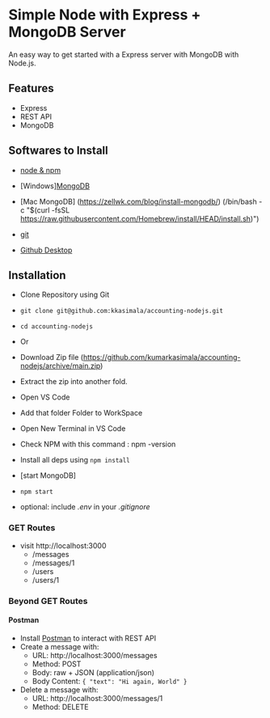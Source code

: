 # Simple Node with Express + MongoDB Server

An easy way to get started with a Express server with MongoDB with Node.js.

## Features

- Express
- REST API
- MongoDB

## Softwares to Install

- [node & npm](https://nodejs.org/en/)
- [Windows][MongoDB](https://www.mongodb.com/try/download/community)
- [Mac MongoDB] (https://zellwk.com/blog/install-mongodb/) (/bin/bash -c "$(curl -fsSL https://raw.githubusercontent.com/Homebrew/install/HEAD/install.sh)")

- [git](https://git-scm.com/download/)
- [Github Desktop](https://desktop.github.com/)

## Installation

- Clone Repository using Git
- `git clone git@github.com:kkasimala/accounting-nodejs.git`
- `cd accounting-nodejs`

- Or 
- Download Zip file (https://github.com/kumarkasimala/accounting-nodejs/archive/main.zip)
- Extract the zip into another fold.
- Open VS Code
- Add that folder Folder to WorkSpace
- Open New Terminal in VS Code
- Check NPM with this command : npm -version
- Install all deps using `npm install`
- [start MongoDB]
- `npm start`
- optional: include _.env_ in your _.gitignore_

### GET Routes

- visit http://localhost:3000
  - /messages
  - /messages/1
  - /users
  - /users/1

### Beyond GET Routes

#### Postman

- Install [Postman](https://www.getpostman.com/apps) to interact with REST API
- Create a message with:
  - URL: http://localhost:3000/messages
  - Method: POST
  - Body: raw + JSON (application/json)
  - Body Content: `{ "text": "Hi again, World" }`
- Delete a message with:
  - URL: http://localhost:3000/messages/1
  - Method: DELETE
